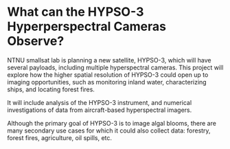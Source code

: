 What can the HYPSO-3 Hyperperspectral Cameras Observe?
=

NTNU smallsat lab is planning a new satellite, HYPSO-3, which will have several payloads, including multiple hyperspectral cameras. 
This project will explore how the higher spatial resolution of HYPSO-3 could open up to imaging opportunities, such as monitoring inland water, characterizing ships, and locating forest fires. 

It will include analysis of the HYPSO-3 instrument, and numerical investigations of data from aircraft-based hyperspectral imagers. 

Although the primary goal of HYPSO-3 is to image algal blooms, there are many secondary use cases for which it could also collect data: forestry, forest fires, agriculture, oil spills, etc. 
